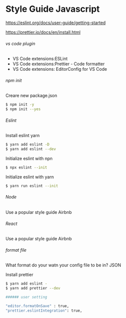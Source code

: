 # Style Guide Javascript

https://eslint.org/docs/user-guide/getting-started

https://prettier.io/docs/en/install.html

###### vs code plugin

- VS Code extensions:ESLint
- VS Code extensions:Prettier - Code formatter
- VS Code extensions: EditorConfig for VS Code

###### npm init

Creare new package.json

```sh
$ npm init -y
$ npm init --yes
```

###### Eslint

Install eslint yarn

```sh
$ yarn add eslint -D
$ yarn add eslint --dev
```

Initialize eslint with npn

```sh
$ npx eslint --init

```

Initialize eslint with yarn

```sh
$ yarn run eslint --init

```

###### Node

Use a popular style guide
Airbnb

###### React

Use a popular style guide
Airbnb

###### format file

What format do your watn your config file to be in?
JSON

Install prettier

```sh
$ yarn add eslint -
$ yarn add prettier --dev

###### user setting

"editor.formatOnSave" : true,
"prettier.eslintIntegration": true,
```
